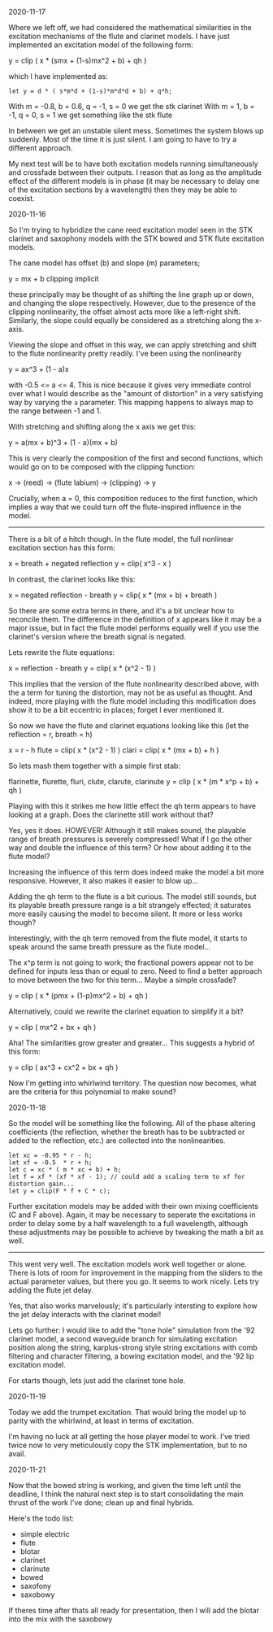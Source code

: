 2020-11-17

Where we left off, we had considered the mathematical similarities in the
excitation mechanisms of the flute and clarinet models. I have just implemented
an excitation model of the following form:

y = clip ( x * (smx + (1-s)mx^2 + b) + qh )

which I have implemented as:

`let y = d * ( s*m*d + (1-s)*m*d*d + b) + q*h;`

With m = -0.8, b = 0.6, q = -1, s = 0 we get the stk clarinet
With m = 1, b = -1, q = 0, s = 1 we get something like the stk flute

In between we get an unstable silent mess. Sometimes the system blows up
suddenly. Most of the time it is just silent. I am going to have to try a
different approach.

My next test will be to have both excitation models running simultaneously and
crossfade between their outputs. I reason that as long as the amplitude effect
of the different models is in phase (it may be necessary to delay one of the
excitation sections by a wavelength) then they may be able to coexist.

2020-11-16

So I'm trying to hybridize the cane reed excitation model seen in the STK
clarinet and saxophony models with the STK bowed and STK flute excitation
models. 

The cane model has offset (b) and slope (m) parameters; 

y = mx + b
clipping implicit

these principally may be thought of as shifting the line graph up or down, and
changing the slope respectively.  However, due to the presence of the clipping
nonlinearity, the offset almost acts more like a left-right shift.  Similarly,
the slope could equally be considered as a stretching along the x-axis.

Viewing the slope and offset in this way, we can apply stretching and shift
to the flute nonlinearity pretty readily.  I've been using the nonlinearity

y = ax^3 + (1 - a)x

with -0.5 <= a <= 4.  This is nice because it gives very immediate control over
what I would describe as the "amount of distortion" in a very satisfying way by
varying the `a` parameter.  This mapping happens to always map to the range 
between -1 and 1.

With stretching and shifting along the x axis we get this:

y = a(mx + b)^3 + (1 - a)(mx + b)

This is very clearly the composition of the first and second functions, which
would go on to be composed with the clipping function:

x -> (reed) -> (flute labium) -> (clipping) -> y

Crucially, when a = 0, this composition reduces to the first function, which
implies a way that we could turn off the flute-inspired influence in the model.

---

There is a bit of a hitch though. In the flute model, the full nonlinear
excitation section has this form:

x = breath + negated reflection
y = clip( x^3 - x )

In contrast, the clarinet looks like this:

x = negated reflection - breath
y = clip( x * (mx + b) + breath )

So there are some extra terms in there, and it's a bit unclear how to reconcile
them.  The difference in the definition of x appears like it may be a major
issue, but in fact the flute model performs equally well if you use the
clarinet's version where the breath signal is negated.

Lets rewrite the flute equations:

x = reflection - breath
y = clip( x * (x^2 - 1) )

This implies that the version of the flute nonlinearity described above, with
the a term for tuning the distortion, may not be as useful as thought. And
indeed, more playing with the flute model including this modification does show
it to be a bit eccentric in places; forget I ever mentioned it.

So now we have the flute and clarinet equations looking like this (let the 
reflection = r, breath = h)

x = r - h
flute = clip( x * (x^2 - 1) )
clari = clip( x * (mx  + b) + h )

So lets mash them together with a simple first stab:

flarinette, flurette, fluri, clute, clarute, clarinute
y = clip ( x * (m * x^p + b) + qh )

Playing with this it strikes me how little effect the qh term appears to have
looking at a graph. Does the clarinette still work without that?

Yes, yes it does. HOWEVER! Although it still makes sound, the playable range
of breath pressures is severely compressed! What if I go the other way and
double the influence of this term? Or how about adding it to the flute model?

Increasing the influence of this term does indeed make the model a bit more
responsive. However, it also makes it easier to blow up...

Adding the qh term to the flute is a bit curious. The model still sounds, but
its playable breath pressure range is a bit strangely effected; it saturates
more easily causing the model to become silent. It more or less works though?

Interestingly, with the qh term removed from the flute model, it starts to
speak around the same breath pressure as the flute model...

The x^p term is not going to work; the fractional powers appear not to be
defined for inputs less than or equal to zero. Need to find a better approach
to move between the two for this term...  Maybe a simple crossfade?

y = clip ( x * (pmx + (1-p)mx^2 + b) + qh )

Alternatively, could we rewrite the clarinet equation to simplify it a bit?

y = clip ( mx^2 + bx + qh )

Aha! The similarities grow greater and greater... This suggests a hybrid of
this form:

y = clip ( ax^3 + cx^2 + bx + qh )

Now I'm getting into whirlwind territory. The question now becomes, what are
the criteria for this polynomial to make sound?

2020-11-18

So the model will be something like the following. All of the phase altering
coefficients (the reflection, whether the breath has to be subtracted or added
to the reflection, etc.) are collected into the nonlinearities.

```soul
let xc = -0.95 * r - h; 
let xf = -0.5  * r + h;
let c = xc * ( m * xc + b) + h; 
let f = xf * (xf * xf - 1); // could add a scaling term to xf for distortion gain...
let y = clip(F * f + C * c);
```

Further excitation models may be added with their own mixing coefficients (C
and F above).  Again, it may be necessary to seperate the excitations in order
to delay some by a half wavelength to a full wavelength, although these
adjustments may be possible to achieve by tweaking the math a bit as well.

---

This went very well. The excitation models work well together or alone. There
is lots of room for improvement in the mapping from the sliders to the actual
parameter values, but there you go. It seems to work nicely. Lets try adding
the flute jet delay.

Yes, that also works marvelously; it's particularly intersting to explore how
the jet delay interacts with the clarinet model!

Lets go further: I would like to add the "tone hole" simulation from the '92
clarinet model, a second waveguide branch for simulating excitation position
along the string, karplus-strong style string excitations with comb filtering
and character filtering, a bowing excitation model, and the '92 lip excitation
model.

For starts though, lets just add the clarinet tone hole.

2020-11-19

Today we add the trumpet excitation. That would bring the model up to parity
with the whirlwind, at least in terms of excitation. 

I'm having no luck at all getting the hose player model to work. I've tried
twice now to very meticulously copy the STK implementation, but to no avail.

2020-11-21

Now that the bowed string is working, and given the time left until the
deadline, I think the natural next step is to start consolidating the main
thrust of the work I've done; clean up and final hybrids.

Here's the todo list:
- simple electric
- flute
- blotar
- clarinet
- clarinute
- bowed
- saxofony
- saxobowy

If theres time after thats all ready for presentation, then I will add the
blotar into the mix with the saxobowy
